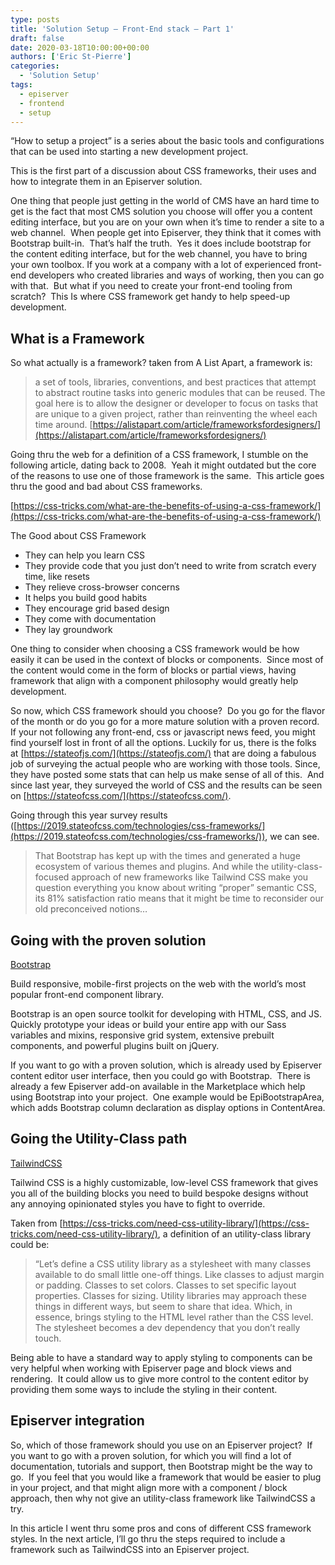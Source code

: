 ```yaml
---
type: posts
title: 'Solution Setup – Front-End stack – Part 1'
draft: false
date: 2020-03-18T10:00:00+00:00
authors: ['Eric St-Pierre']
categories:
  - 'Solution Setup'
tags:
  - episerver
  - frontend
  - setup
---
```


&#8220;How to setup a project&#8221; is a series about the basic tools and configurations that can be used into starting a new development project.&nbsp;

This is the first part of a discussion about CSS frameworks, their uses and how to integrate them in an Episerver solution.

One thing that people just getting in the world of CMS have an hard time to get is the fact that most CMS solution you choose will offer you a content editing interface, but you are on your own when it&#8217;s time to render a site to a web channel.&nbsp; When people get into Episerver, they think that it comes with Bootstrap built-in.&nbsp; That&#8217;s half the truth.&nbsp; Yes it does include bootstrap for the content editing interface, but for the web channel, you have to bring your own toolbox. If you work at a company with a lot of experienced front-end developers who created libraries and ways of working, then you can go with that.&nbsp; But what if you need to create your front-end tooling from scratch?&nbsp; This Is where CSS framework get handy to help speed-up development.&nbsp;

## What is a Framework

So what actually is a framework? taken from A List Apart, a framework is:

> a set of tools, libraries, conventions, and best practices that attempt to abstract routine tasks into generic modules that can be reused. The goal here is to allow the designer or developer to focus on tasks that are unique to a given project, rather than reinventing the wheel each time around.
> [https://alistapart.com/article/frameworksfordesigners/](https://alistapart.com/article/frameworksfordesigners/)

Going thru the web for a definition of a CSS framework, I stumble on the following article, dating back to 2008.&nbsp; Yeah it might outdated but the core of the reasons to use one of those framework is the same.&nbsp; This article goes thru the good and bad about CSS frameworks.

[https://css-tricks.com/what-are-the-benefits-of-using-a-css-framework/](https://css-tricks.com/what-are-the-benefits-of-using-a-css-framework/)

The Good about CSS Framework

- They can help you learn CSS
- They provide code that you just don&#8217;t need to write from scratch every time, like resets
- They relieve cross-browser concerns
- It helps you build good habits
- They encourage grid based design
- They come with documentation
- They lay groundwork

One thing to consider when choosing a CSS framework would be how easily it can be used in the context of blocks or components.  Since most of the content would come in the form of blocks or partial views, having  framework that align with a component philosophy would greatly help development.

So now, which CSS framework should you choose?  Do you go for the flavor of the month or do you go for a more mature solution with a proven record. If your not following any front-end, css or javascript news feed, you might find yourself lost in front of all the options. Luckily for us, there is the folks at [https://stateofjs.com/](https://stateofjs.com/) that are doing a fabulous job of surveying the actual people who are working with those tools. Since, they have posted some stats that can help us make sense of all of this.  And since last year, they surveyed the world of CSS and the results can be seen on [https://stateofcss.com/](https://stateofcss.com/).

Going through this year survey results ([https://2019.stateofcss.com/technologies/css-frameworks/](https://2019.stateofcss.com/technologies/css-frameworks/)), we can see.

> That Bootstrap has kept up with the times and generated a huge ecosystem of various themes and plugins. And while the utility-class-focused approach of new frameworks like Tailwind CSS make you question everything you know about writing “proper” semantic CSS, its 81% satisfaction ratio means that it might be time to reconsider our old preconceived notions…

## Going with the proven solution

[Bootstrap][1]

Build responsive, mobile-first projects on the web with the world’s most popular front-end component library.

Bootstrap is an open source toolkit for developing with HTML, CSS, and JS. Quickly prototype your ideas or build your entire app with our Sass variables and mixins, responsive grid system, extensive prebuilt components, and powerful plugins built on jQuery.

If you want to go with a proven solution, which is already used by Episerver content editor user interface, then you could go with Bootstrap.&nbsp; There is already a few Episerver add-on available in the Marketplace which help using Bootstrap into your project.&nbsp; One example would be EpiBootstrapArea, which adds Bootstrap column declaration as display options in ContentArea.

## Going the Utility-Class path

[TailwindCSS][2]

Tailwind CSS is a highly customizable, low-level CSS framework that gives you all of the building blocks you need to build bespoke designs without any annoying opinionated styles you have to fight to override.

Taken from [https://css-tricks.com/need-css-utility-library/](https://css-tricks.com/need-css-utility-library/), a definition of an utility-class library could be:

> &#8220;Let&#8217;s define a CSS utility library as a stylesheet with many classes available to do small little one-off things. Like classes to adjust margin or padding. Classes to set colors. Classes to set specific layout properties. Classes for sizing. Utility libraries may approach these things in different ways, but seem to share that idea. Which, in essence, brings styling to the HTML level rather than the CSS level. The stylesheet becomes a dev dependency that you don&#8217;t really touch.

Being able to have a standard way to apply styling to components can be very helpful when working with Episerver page and block views and rendering.&nbsp; It could allow us to give more control to the content editor by providing them some ways to include the styling in their content.

## Episerver integration

So, which of those framework should you use on an Episerver project?&nbsp; If you want to go with a proven solution, for which you will find a lot of documentation, tutorials and support, then Bootstrap might be the way to go.&nbsp; If you feel that you would like a framework that would be easier to plug in your project, and that might align more with a component / block approach, then why not give an utility-class framework like TailwindCSS a try.&nbsp;

In this article I went thru some pros and cons of different CSS framework styles. In the next article, I&#8217;ll go thru the steps required to include a framework such as TailwindCSS into an Episerver project.

[1]: https://getbootstrap.com/
[2]: https://tailwindcss.com/
